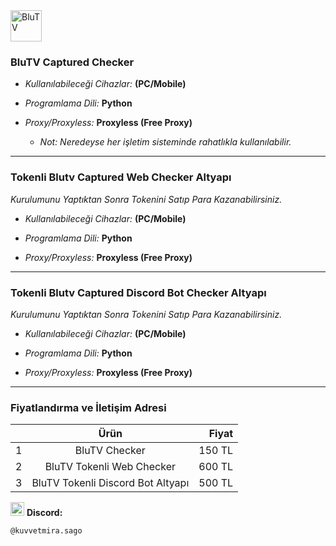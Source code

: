 <img src="https://github.com/xkuvvetmira/BluTVChecker/assets/170360459/e754887f-742c-47fa-bd4d-e7c5ef78554f" alt="BluTV" width="50">

### **BluTV Captured Checker** 

- *Kullanılabileceği Cihazlar:* **(PC/Mobile)**

- *Programlama Dili:* **Python**

- *Proxy/Proxyless:* **Proxyless (Free Proxy)**

    * *Not: Neredeyse her işletim sisteminde rahatlıkla kullanılabilir.*
      
---------------------------------------------------------------

### **Tokenli Blutv Captured Web Checker Altyapı** 
*Kurulumunu Yaptıktan Sonra Tokenini Satıp Para Kazanabilirsiniz.*

- *Kullanılabileceği Cihazlar:* **(PC/Mobile)**

- *Programlama Dili:* **Python**

- *Proxy/Proxyless:* **Proxyless (Free Proxy)**

----

### **Tokenli Blutv Captured Discord Bot Checker Altyapı**
*Kurulumunu Yaptıktan Sonra Tokenini Satıp Para Kazanabilirsiniz.*

- *Kullanılabileceği Cihazlar:* **(PC/Mobile)**

- *Programlama Dili:* **Python**

- *Proxy/Proxyless:* **Proxyless (Free Proxy)**

-----

### **Fiyatlandırma ve İletişim Adresi**

|   | Ürün   |Fiyat  |
| --|:-------:| -----:|
| 1 | BluTV Checker  | 150 TL     |
| 2 | BluTV Tokenli Web Checker   | 600 TL    |
| 3 | BluTV Tokenli Discord Bot Altyapı  | 500 TL    |

<img src="https://uxwing.com/wp-content/themes/uxwing/download/brands-and-social-media/discord-round-color-icon.png" alt="Discord" width="22">   **Discord:**

    @kuvvetmira.sago
